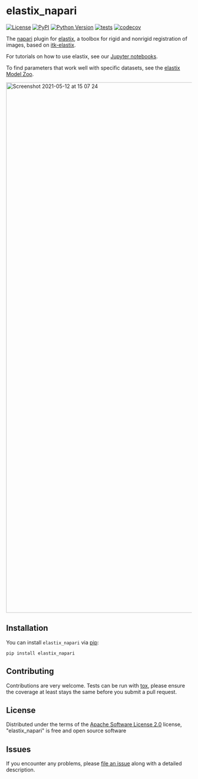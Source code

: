 # elastix_napari

[![License](https://img.shields.io/pypi/l/elastix_napari.svg?color=green)](https://github.com/SuperElastix/elastix_napari/raw/main/LICENSE)
[![PyPI](https://img.shields.io/pypi/v/elastix_napari.svg?color=green)](https://pypi.org/project/elastix_napari)
[![Python Version](https://img.shields.io/pypi/pyversions/elastix_napari.svg?color=green)](https://python.org)
[![tests](https://github.com/SuperElastix/elastix_napari/workflows/tests/badge.svg)](https://github.com/SuperElastix/elastix_napari/actions)
[![codecov](https://codecov.io/gh/SuperElastix/elastix_napari/branch/main/graph/badge.svg)](https://codecov.io/gh/SuperElastix/elastix_napari)

The [napari] plugin for [elastix], a toolbox for rigid and nonrigid registration of images, based on [itk-elastix].

For tutorials on how to use elastix, see our [Jupyter notebooks].

To find parameters that work well with specific datasets, see the [elastix Model Zoo].

<img width="1438" alt="Screenshot 2021-05-12 at 15 07 24" src="https://user-images.githubusercontent.com/33719474/117980045-d6009b00-b333-11eb-9976-f64d34f4f7cc.png">

## Installation

You can install `elastix_napari` via [pip]:

    pip install elastix_napari

## Contributing

Contributions are very welcome. Tests can be run with [tox], please ensure
the coverage at least stays the same before you submit a pull request.

## License

Distributed under the terms of the [Apache Software License 2.0] license,
"elastix_napari" is free and open source software

## Issues

If you encounter any problems, please [file an issue] along with a detailed description.

[napari]: https://github.com/napari/napari
[Cookiecutter]: https://github.com/audreyr/cookiecutter
[@napari]: https://github.com/napari
[Apache Software License 2.0]: http://www.apache.org/licenses/LICENSE-2.0
[cookiecutter-napari-plugin]: https://github.com/napari/cookiecutter-napari-plugin
[file an issue]: https://github.com/SuperElastix/elastix_napari/issues
[tox]: https://tox.readthedocs.io/en/latest/
[pip]: https://pypi.org/project/pip/
[PyPI]: https://pypi.org/
[elastix]: https://elastix.lumc.nl/
[itk-elastix]: https://github.com/InsightSoftwareConsortium/ITKElastix
[elastix Model Zoo]: https://elastix.lumc.nl/modelzoo/
[Jupyter notebooks]: https://mybinder.org/v2/gh/InsightSoftwareConsortium/ITKElastix/master?urlpath=lab/tree/examples%2FITK_Example01_SimpleRegistration.ipynb
